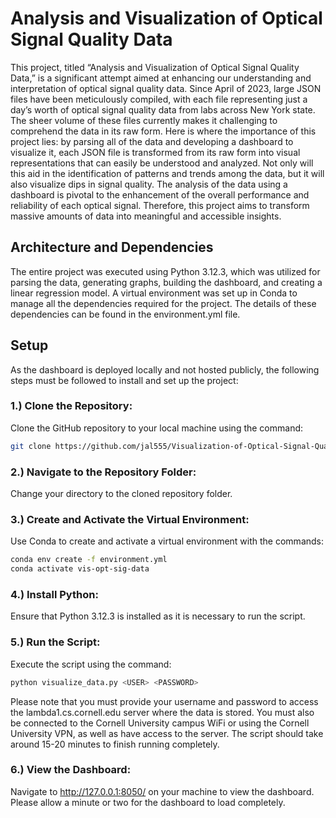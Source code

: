 # Analysis and Visualization of Optical Signal Quality Data

This project, titled “Analysis and Visualization of Optical Signal Quality Data,” is a significant attempt aimed at enhancing our understanding and interpretation of optical signal quality data. Since April of 2023, large JSON files have been meticulously compiled, with each file representing just a day’s worth of optical signal quality data from labs across New York state. The sheer volume of these files currently makes it challenging to comprehend the data in its raw form. Here is where the importance of this project lies: by parsing all of the data and developing a dashboard to visualize it, each JSON file is transformed from its raw form into visual representations that can easily be understood and analyzed. Not only will this aid in the identification of patterns and trends among the data, but it will also visualize dips in signal quality. The analysis of the data using a dashboard is pivotal to the enhancement of the overall performance and reliability of each optical signal. Therefore, this project aims to transform massive amounts of data into meaningful and accessible insights.

## Architecture and Dependencies

The entire project was executed using Python 3.12.3, which was utilized for parsing the data, generating graphs, building the dashboard, and creating a linear regression model. A virtual environment was set up in Conda to manage all the dependencies required for the project. The details of these dependencies can be found in the environment.yml file.

## Setup
As the dashboard is deployed locally and not hosted publicly, the following steps must be followed to install and set up the project:

### 1.) Clone the Repository: 
Clone the GitHub repository to your local machine using the command: 
```bash
git clone https://github.com/jal555/Visualization-of-Optical-Signal-Quality-Data.git
```
### 2.) Navigate to the Repository Folder: 
Change your directory to the cloned repository folder.

### 3.) Create and Activate the Virtual Environment: 
Use Conda to create and activate a virtual environment with the commands:
```bash
conda env create -f environment.yml
conda activate vis-opt-sig-data
```
### 4.) Install Python: 
Ensure that Python 3.12.3 is installed as it is necessary to run the script.

### 5.) Run the Script: 
Execute the script using the command:
```bash
python visualize_data.py <USER> <PASSWORD>
```
Please note that you must provide your username and password to access the lambda1.cs.cornell.edu server where the data is stored. You must also be connected to the Cornell University campus WiFi or using the Cornell University VPN, as well as have access to the server. The script should take around 15-20 minutes to finish running completely.

### 6.) View the Dashboard: 
Navigate to http://127.0.0.1:8050/ on your machine to view the dashboard. Please allow a minute or two for the dashboard to load completely.
